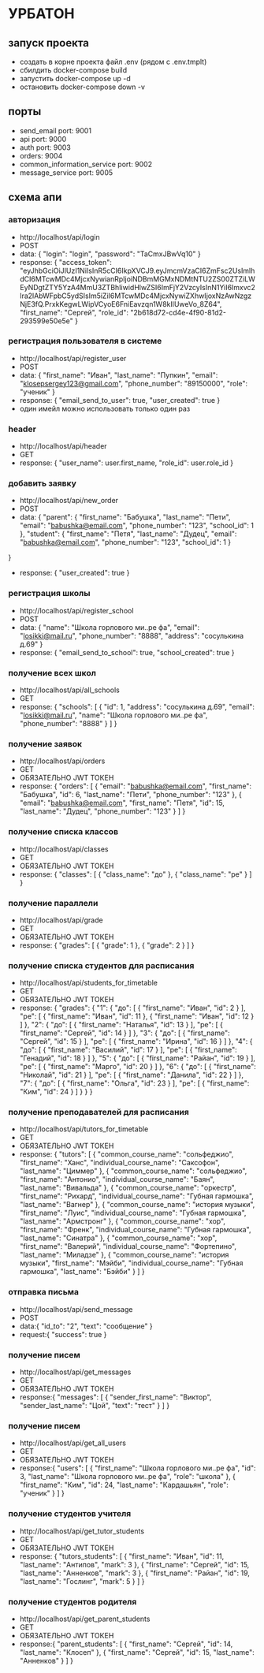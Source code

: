 #  УРБАТОН

## запуск проекта
- создать в корне проекта файл .env (рядом с .env.tmplt)
- сбилдить docker-compose build
- запустить docker-compose up -d
- остановить docker-compose down -v

## порты
- send_email port: 9001 
- api port: 9000
- auth port: 9003
- orders: 9004
- common_information_service port: 9002
- message_service port: 9005


## схема апи
### авторизация
- http://localhost/api/login
- POST 
- data: {
    "login": "login",
    "password": "TaCmxJBwVq10"
}
- response: {
    "access_token": "eyJhbGciOiJIUzI1NiIsInR5cCI6IkpXVCJ9.eyJmcmVzaCI6ZmFsc2UsImlhdCI6MTcwMDc4MjcxNywianRpIjoiNDBmMGMxNDMtNTU2ZS00ZTZiLWEyNDgtZTY5YzA4MmU3ZTBhIiwidHlwZSI6ImFjY2VzcyIsInN1YiI6Imxvc2lra2lAbWFpbC5ydSIsIm5iZiI6MTcwMDc4MjcxNywiZXhwIjoxNzAwNzgzNjE3fQ.PrxkKegwLWipVCyoE6FniEavzqn1W8kIlUweVo_8Z64",
    "first_name": "Сергей",
    "role_id": "2b618d72-cd4e-4f90-81d2-293599e50e5e"
}
### регистрация пользователя в системе
- http://localhost/api/register_user
- POST
- data: {
    "first_name": "Иван",
    "last_name": "Пупкин",
    "email": "klosepsergey123@gmail.com",
    "phone_number": "89150000",
    "role": "ученик"
}
- response: {
    "email_send_to_user": true,
    "user_created": true
}
- один имейл можно использовать только один раз

### header
- http://localhost/api/header
- GET
- response: {
    "user_name": user.first_name,
    "role_id": user.role_id
}

### добавить заявку 
- http://localhost/api/new_order
- POST
- data: {
    "parent": 
    {
        "first_name": "Бабушка",
        "last_name": "Пети",
        "email": "babushka@email.com",
        "phone_number": "123",
        "school_id": 1
      },
      "student": 
      {
          "first_name": "Петя",
          "last_name": "Дудец",
          "email": "babushka@email.com",
          "phone_number": "123",
          "school_id": 1
      }
    
}
- response: {
    "user_created": true
}

### регистрация школы
- http://localhost/api/register_school
- POST
- data: {
    "name": "Школа горлового ми..ре фа",
    "email": "losikki@mail.ru",
    "phone_number": "8888",
    "address": "сосулькина д.69"
}
- response: {
    "email_send_to_school": true,
    "school_created": true
}

### получение всех школ
- http://localhost/api/all_schools
- GET
- response: {
    "schools": [
        {
            "id": 1,
            "address": "сосулькина д.69",
            "email": "losikki@mail.ru",
            "name": "Школа горлового ми..ре фа",
            "phone_number": "8888"
        }
    ]
}

### получение заявок
- http://localhost/api/orders
- GET
- ОБЯЗАТЕЛЬНО JWT ТОКЕН
- response: {
    "orders": [
        {
            "email": "babushka@email.com",
            "first_name": "Бабушка",
            "id": 6,
            "last_name": "Пети",
            "phone_number": "123"
        },
        {
            "email": "babushka@email.com",
            "first_name": "Петя",
            "id": 15,
            "last_name": "Дудец",
            "phone_number": "123"
        }
    ]
}

### получение списка классов
- http://localhost/api/classes
- GET
- ОБЯЗАТЕЛЬНО JWT ТОКЕН
- response: {
    "classes": [
        {
            "class_name": "до"
        },
        {
            "class_name": "ре"
        }
    ]
}

### получение параллели
- http://localhost/api/grade
- GET
- ОБЯЗАТЕЛЬНО JWT ТОКЕН
- response: {
    "grades": [
        {
            "grade": 1
        },
        {
            "grade": 2
        }
    ]
}

### получение списка студентов для расписания
- http://localhost/api/students_for_timetable
- GET
- ОБЯЗАТЕЛЬНО JWT ТОКЕН
- response: {
    "grades": {
        "1": {
            "до": [
                {
                    "first_name": "Иван",
                    "id": 2
                }
            ],
            "ре": [
                {
                    "first_name": "Иван",
                    "id": 11
                },
                {
                    "first_name": "Иван",
                    "id": 12
                }
            ]
        },
        "2": {
            "до": [
                {
                    "first_name": "Наталья",
                    "id": 13
                }
            ],
            "ре": [
                {
                    "first_name": "Сергей",
                    "id": 14
                }
            ]
        },
        "3": {
            "до": [
                {
                    "first_name": "Сергей",
                    "id": 15
                }
            ],
            "ре": [
                {
                    "first_name": "Ирина",
                    "id": 16
                }
            ]
        },
        "4": {
            "до": [
                {
                    "first_name": "Василий",
                    "id": 17
                }
            ],
            "ре": [
                {
                    "first_name": "Генадий",
                    "id": 18
                }
            ]
        },
        "5": {
            "до": [
                {
                    "first_name": "Райан",
                    "id": 19
                }
            ],
            "ре": [
                {
                    "first_name": "Марго",
                    "id": 20
                }
            ]
        },
        "6": {
            "до": [
                {
                    "first_name": "Николай",
                    "id": 21
                }
            ],
            "ре": [
                {
                    "first_name": "Данила",
                    "id": 22
                }
            ]
        },
        "7": {
            "до": [
                {
                    "first_name": "Ольга",
                    "id": 23
                }
            ],
            "ре": [
                {
                    "first_name": "Ким",
                    "id": 24
                }
            ]
        }
    }
}

### получение преподавателей для расписания 
- http://localhost/api/tutors_for_timetable
- GET
- ОБЯЗАТЕЛЬНО JWT ТОКЕН
- response: {
    "tutors": [
        {
            "common_course_name": "сольфеджио",
            "first_name": "Ханс",
            "individual_course_name": "Саксофон",
            "last_name": "Циммер"
        },
        {
            "common_course_name": "сольфеджио",
            "first_name": "Антонио",
            "individual_course_name": "Баян",
            "last_name": "Вивальда"
        },
        {
            "common_course_name": "оркестр",
            "first_name": "Рихард",
            "individual_course_name": "Губная гармошка",
            "last_name": "Вагнер"
        },
        {
            "common_course_name": "история музыки",
            "first_name": "Луис",
            "individual_course_name": "Губная гармошка",
            "last_name": "Армстронг"
        },
        {
            "common_course_name": "хор",
            "first_name": "Френк",
            "individual_course_name": "Губная гармошка",
            "last_name": "Синатра"
        },
        {
            "common_course_name": "хор",
            "first_name": "Валерий",
            "individual_course_name": "Фортепино",
            "last_name": "Миладзе"
        },
        {
            "common_course_name": "история музыки",
            "first_name": "Мэйби",
            "individual_course_name": "Губная гармошка",
            "last_name": "Бэйби"
        }
    ]
}

### отправка письма
- http://localhost/api/send_message
- POST
- data:{
    "id_to": "2",
    "text": "сообщение"
}
- request:{
    "success": true
}

### получение писем
- http://localhost/api/get_messages
- GET
- ОБЯЗАТЕЛЬНО JWT ТОКЕН
- response:{
    "messages": [
        {
            "sender_first_name": "Виктор",
            "sender_last_name": "Цой",
            "text": "тест"
        }
    ]
}

### получение писем
- http://localhost/api/get_all_users
- GET
- ОБЯЗАТЕЛЬНО JWT ТОКЕН
- response:{
    "users": [
        {
            "first_name": "Школа горлового ми..ре фа",
            "id": 3,
            "last_name": "Школа горлового ми..ре фа",
            "role": "школа"
        },
        {
            "first_name": "Ким",
            "id": 24,
            "last_name": "Кардашьян",
            "role": "ученик"
        }
    ]
}

### получение студентов учителя
- http://localhost/api/get_tutor_students
- GET
- ОБЯЗАТЕЛЬНО JWT ТОКЕН
- response: {
    "tutors_students": [
        {
            "first_name": "Иван",
            "id": 11,
            "last_name": "Антипов",
            "mark": 3
        },
        {
            "first_name": "Сергей",
            "id": 15,
            "last_name": "Анненков",
            "mark": 3
        },
        {
            "first_name": "Райан",
            "id": 19,
            "last_name": "Гослинг",
            "mark": 5
        }
    ]
}

### получение студентов родителя
- http://localhost/api/get_parent_students
- GET
- ОБЯЗАТЕЛЬНО JWT ТОКЕН
- response:{
    "parent_students": [
        {
            "first_name": "Сергей",
            "id": 14,
            "last_name": "Клосеп"
        },
        {
            "first_name": "Сергей",
            "id": 15,
            "last_name": "Анненков"
        }
    ]
}
